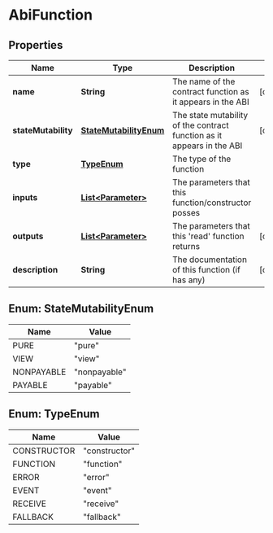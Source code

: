 

# AbiFunction


## Properties

| Name | Type | Description | Notes |
|------------ | ------------- | ------------- | -------------|
|**name** | **String** | The name of the contract function as it appears in the ABI |  [optional] |
|**stateMutability** | [**StateMutabilityEnum**](#StateMutabilityEnum) | The state mutability of the contract function as it appears in the ABI |  [optional] |
|**type** | [**TypeEnum**](#TypeEnum) | The type of the function |  |
|**inputs** | [**List&lt;Parameter&gt;**](Parameter.md) | The parameters that this function/constructor posses |  |
|**outputs** | [**List&lt;Parameter&gt;**](Parameter.md) | The parameters that this &#39;read&#39; function returns |  [optional] |
|**description** | **String** | The documentation of this function (if has any) |  [optional] |



## Enum: StateMutabilityEnum

| Name | Value |
|---- | -----|
| PURE | &quot;pure&quot; |
| VIEW | &quot;view&quot; |
| NONPAYABLE | &quot;nonpayable&quot; |
| PAYABLE | &quot;payable&quot; |



## Enum: TypeEnum

| Name | Value |
|---- | -----|
| CONSTRUCTOR | &quot;constructor&quot; |
| FUNCTION | &quot;function&quot; |
| ERROR | &quot;error&quot; |
| EVENT | &quot;event&quot; |
| RECEIVE | &quot;receive&quot; |
| FALLBACK | &quot;fallback&quot; |



